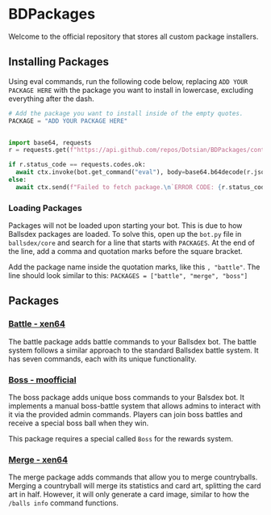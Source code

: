 # BDPackages

Welcome to the official repository that stores all custom package installers.

## Installing Packages

Using eval commands, run the following code below, replacing `ADD YOUR PACKAGE HERE` with the package you want to install in lowercase, excluding everything after the dash.

```py
# Add the package you want to install inside of the empty quotes.
PACKAGE = "ADD YOUR PACKAGE HERE"


import base64, requests
r = requests.get(f"https://api.github.com/repos/Dotsian/BDPackages/contents/installers/{PACKAGE}.py")

if r.status_code == requests.codes.ok:
  await ctx.invoke(bot.get_command("eval"), body=base64.b64decode(r.json()["content"]).decode("UTF-8"))
else:
  await ctx.send(f"Failed to fetch package.\n`ERROR CODE: {r.status_code}`")
```

### Loading Packages

Packages will not be loaded upon starting your bot. This is due to how Ballsdex packages are loaded. To solve this, open up the `bot.py` file in `ballsdex/core` and search for a line that starts with `PACKAGES`. At the end of the line, add a comma and quotation marks before the square bracket. 

Add the package name inside the quotation marks, like this `, "battle"`. The line should look similar to this: `PACKAGES = ["battle", "merge", "boss"]`

## Packages

### [Battle - xen64](https://github.com/XEN486/BallsDex-Fork)
The battle package adds battle commands to your Ballsdex bot. The battle system follows a similar approach to the standard Ballsdex battle system. It has seven commands, each with its unique functionality.

### [Boss - moofficial](https://github.com/MoOfficial0000/BossPackageBD)

The boss package adds unique boss commands to your Balsdex bot. It implements a manual boss-battle system that allows admins to interact with it via the provided admin commands. Players can join boss battles and receive a special boss ball when they win.

This package requires a special called `Boss` for the rewards system.

### [Merge - xen64](https://github.com/XEN486/BallsDex-Fork)

The merge package adds commands that allow you to merge countryballs. Merging a countryball will merge its statistics and card art, splitting the card art in half. However, it will only generate a card image, similar to how the `/balls info` command functions.
